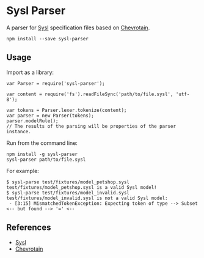 # Sysl Parser

A parser for [Sysl][sysl] specification files based on [Chevrotain][chevrotain].

    npm install --save sysl-parser

## Usage

Import as a library:
   
    var Parser = require('sysl-parser');
    
    var content = require('fs').readFileSync('path/to/file.sysl', 'utf-8');
    
    var tokens = Parser.lexer.tokenize(content);
    var parser = new Parser(tokens);
    parser.modelRule();
    // The results of the parsing will be properties of the parser instance.

Run from the command line:

    npm install -g sysl-parser
    sysl-parser path/to/file.sysl
    
For example:

    $ sysl-parse test/fixtures/model_petshop.sysl 
    test/fixtures/model_petshop.sysl is a valid Sysl model!
    $ sysl-parse test/fixtures/model_invalid.sysl 
    test/fixtures/model_invalid.sysl is not a valid Sysl model:
     - [3:15] MismatchedTokenException: Expecting token of type --> Subset <-- but found --> '=' <--

## References

 - [Sysl][sysl]
 - [Chevrotain][chevrotain]


[sysl]: https://github.com/anz-bank/sysl
[chevrotain]: https://github.com/SAP/chevrotain
